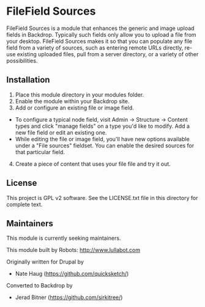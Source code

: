 # FileField Sources

FileField Sources is a module that enhances the generic and image upload fields in Backdrop. Typically such fields only allow you to upload a file from your desktop. FileField Sources makes it so that you can populate any file field from a variety of sources, such as entering remote URLs directly, re-use existing uploaded files, pull from a server directory, or a variety of other possibilities.

## Installation
1. Place this module directory in your modules folder.
2. Enable the module within your Backdrop site.
3. Add or configure an existing file or image field. 
 * To configure a typical node field, visit Admin -> Structure -> Content types and click "manage fields" on a type you'd like to modify. Add a new file field or edit an existing one.
 * While editing the file or image field, you'll have new options available   under a "File sources" fieldset. You can enable the desired sources for that   particular field.
4. Create a piece of content that uses your file file and try it out.

## License
This project is GPL v2 software. See the LICENSE.txt file in this directory for complete text.

## Maintainers
This module is currently seeking maintainers. 

This module built by Robots: http://www.lullabot.com

Originally written for Drupal by
* Nate Haug (https://github.com/quicksketch/)

Converted to Backdrop by
* Jerad Bitner (https://github.com/sirkitree/)
